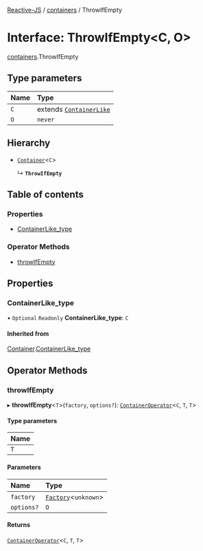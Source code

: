 [Reactive-JS](../README.md) / [containers](../modules/containers.md) / ThrowIfEmpty

# Interface: ThrowIfEmpty<C, O\>

[containers](../modules/containers.md).ThrowIfEmpty

## Type parameters

| Name | Type |
| :------ | :------ |
| `C` | extends [`ContainerLike`](containers.ContainerLike.md) |
| `O` | `never` |

## Hierarchy

- [`Container`](containers.Container.md)<`C`\>

  ↳ **`ThrowIfEmpty`**

## Table of contents

### Properties

- [ContainerLike\_type](containers.ThrowIfEmpty.md#containerlike_type)

### Operator Methods

- [throwIfEmpty](containers.ThrowIfEmpty.md#throwifempty)

## Properties

### ContainerLike\_type

• `Optional` `Readonly` **ContainerLike\_type**: `C`

#### Inherited from

[Container](containers.Container.md).[ContainerLike_type](containers.Container.md#containerlike_type)

## Operator Methods

### throwIfEmpty

▸ **throwIfEmpty**<`T`\>(`factory`, `options?`): [`ContainerOperator`](../modules/containers.md#containeroperator)<`C`, `T`, `T`\>

#### Type parameters

| Name |
| :------ |
| `T` |

#### Parameters

| Name | Type |
| :------ | :------ |
| `factory` | [`Factory`](../modules/functions.md#factory)<`unknown`\> |
| `options?` | `O` |

#### Returns

[`ContainerOperator`](../modules/containers.md#containeroperator)<`C`, `T`, `T`\>
